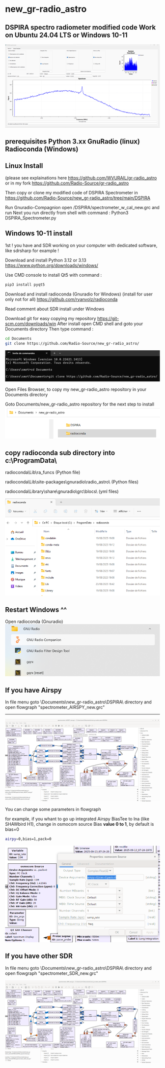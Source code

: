 # new_gr-radio_astro
DSPIRA spectro radiometer modified code Work on Ubuntu 24.04 LTS or Windows 10-11 
---
![new_gr-radio_astro_spectrometer](https://github.com/Radio-Source/new_gr-radio_astro/blob/main/img/using3_new_gr-radio_astro_spectrometer.png)

prerequisites
Python 3.xx
GnuRadio (linux)       Radioconda (Windows)
----------------------------------------------------------------------------------------------------------------------------------------------------




Linux Install 
-------------
(please see explainations here https://github.com/WVURAIL/gr-radio_astro or in my fork https://github.com/Radio-Source/gr-radio_astro

Then copy or clone my modified code of DSPIRA Spectrometer in https://github.com/Radio-Source/new_gr-radio_astro/tree/main/DSPIRA

Run Gnuradio-Compagnion open /DSPIRA/spectrometer_w_cal_new.grc and run 
Next you run directly from shell with command :
Python3 DSPIRA_Spectrometer.py






Windows 10-11 install
---------------------
1st ! you have and SDR working on your computer with dedicated software, like sdrsharp for example !

Download and install Python 3.12 or 3.13 https://www.python.org/downloads/windows/

Use CMD console to install Qt5 with command :
```bash
pip3 install pyqt5
```
Download and install radioconda (Gnuradio for Windows)  (install for user only not for all) 
https://github.com/ryanvolz/radioconda

Read comment about SDR install under Windows

Download git for easy copying my repository  https://git-scm.com/downloads/win
After install open CMD shell and goto your Documents directory
Then type command :
```bash
cd Documents
git clone https://github.com/Radio-Source/new_gr-radio_astro/
```
![new_gr-radio_astro_cmd-git](https://github.com/Radio-Source/new_gr-radio_astro/blob/main/img/new_gr-radio_astro_cmd-git.png)

Open Files Browser, to copy my new_gr-radio_astro repository in your Documents directory

Goto Documents/new_gr-radio_astro repository for the next step to install
![new_gr-radio_astro_dir](https://github.com/Radio-Source/new_gr-radio_astro/blob/main/img/new_gr-radio_astro_dir.png)

copy radioconda sub directory into c:\ProgramData\
--------------------------------
radioconda\Lib\ra_funcs    (Python file)

radioconda\Lib\site-packages\gnuradio\radio_astro\      (Python files)

radioconda\Library\share\gnuradio\grc\blocs\     (yml files)


![new_gr-radio_astro_nuradio_dir](https://github.com/Radio-Source/new_gr-radio_astro/blob/main/img/new_gr-radio_astro_nuradio_dir.png)

Restart Windows ^^
---------------

Open radioconda (Gnuradio) 
![new_gr-radio_astro-gnuradio-windows](https://github.com/Radio-Source/new_gr-radio_astro/blob/main/img/new_gr-radio_astro-gnuradio-windows.png)

If you have Airspy
---------------

In file menu goto \Documents\new_gr-radio_astro\DSPIRA\ directory and open flowgraph
 "spectrometer_AIRSPY_new.grc"

------------------------------------------------------------------------------------------------

![new_gr-radio_astro_flow_graph](https://github.com/Radio-Source/new_gr-radio_astro/blob/main/img/new_gr-radio_astro_flow_graph_AIRSPY.png)

You can change some parameters in flowgraph 

for example, if you whant to go up integrated Airspy BiasTee to lna (like SHAWbird H1), change in osmocom source Bias **value 0 to 1**, by default is bias=0
```bash
airpy=0,bias=1,pack=0
```

![using_new_gr-radio_astro-AIRSPY_biastee_parameters](https://github.com/Radio-Source/new_gr-radio_astro/blob/main/img/using_new_gr-radio_astro-AIRSPY_biastee_parameters.png)

If you have other SDR
---------------

In file menu goto \Documents\new_gr-radio_astro\DSPIRA\ directory and open flowgraph
 "spectrometer_SDR_new.grc"


![new_gr-radio_astro_flow_graph_SDR](https://github.com/Radio-Source/new_gr-radio_astro/blob/main/img/new_gr-radio_astro_flow_graph_SDR.png)


